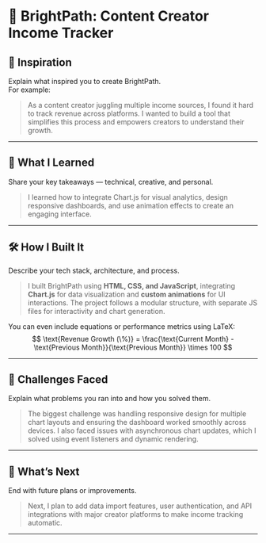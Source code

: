 # 🧠 BrightPath: Content Creator Income Tracker

## 🌟 Inspiration
Explain what inspired you to create BrightPath.  
For example:  
> As a content creator juggling multiple income sources, I found it hard to track revenue across platforms. I wanted to build a tool that simplifies this process and empowers creators to understand their growth.

---

## 🧩 What I Learned
Share your key takeaways — technical, creative, and personal.  
> I learned how to integrate Chart.js for visual analytics, design responsive dashboards, and use animation effects to create an engaging interface.

---

## 🛠️ How I Built It
Describe your tech stack, architecture, and process.  
> I built BrightPath using **HTML, CSS, and JavaScript**, integrating **Chart.js** for data visualization and **custom animations** for UI interactions. The project follows a modular structure, with separate JS files for interactivity and chart generation.

You can even include equations or performance metrics using LaTeX:  
$$
\text{Revenue Growth (\%)} = \frac{\text{Current Month} - \text{Previous Month}}{\text{Previous Month}} \times 100
$$

---

## 🚧 Challenges Faced
Explain what problems you ran into and how you solved them.  
> The biggest challenge was handling responsive design for multiple chart layouts and ensuring the dashboard worked smoothly across devices. I also faced issues with asynchronous chart updates, which I solved using event listeners and dynamic rendering.

---

## 🚀 What’s Next
End with future plans or improvements.  
> Next, I plan to add data import features, user authentication, and API integrations with major creator platforms to make income tracking automatic.

---
